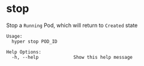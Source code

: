 # stop

Stop a `Running` Pod, which will return to `Created` state

	Usage:
	  hyper stop POD_ID

	Help Options:
	  -h, --help             Show this help message
